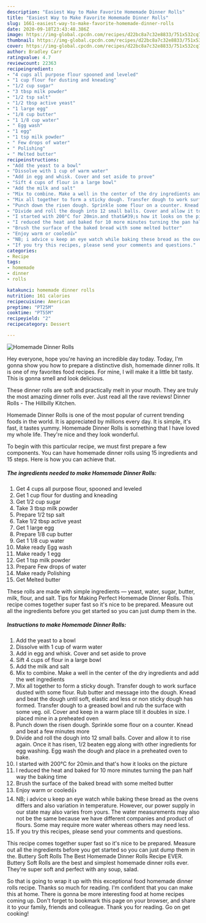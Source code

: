 ```yaml
---
description: "Easiest Way to Make Favorite Homemade Dinner Rolls"
title: "Easiest Way to Make Favorite Homemade Dinner Rolls"
slug: 1661-easiest-way-to-make-favorite-homemade-dinner-rolls
date: 2020-09-18T23:43:48.386Z
image: https://img-global.cpcdn.com/recipes/d22bc8a7c32e8833/751x532cq70/homemade-dinner-rolls-recipe-main-photo.jpg
thumbnail: https://img-global.cpcdn.com/recipes/d22bc8a7c32e8833/751x532cq70/homemade-dinner-rolls-recipe-main-photo.jpg
cover: https://img-global.cpcdn.com/recipes/d22bc8a7c32e8833/751x532cq70/homemade-dinner-rolls-recipe-main-photo.jpg
author: Bradley Carr
ratingvalue: 4.7
reviewcount: 22363
recipeingredient:
- "4 cups all purpose flour spooned and leveled"
- "1 cup flour for dusting and kneading"
- "1/2 cup sugar"
- "3 tbsp milk powder"
- "1/2 tsp salt"
- "1/2 tbsp active yeast"
- "1 large egg"
- "1/8 cup butter"
- "1 1/8 cup water"
- " Egg wash"
- "1 egg"
- "1 tsp milk powder"
- " Few drops of water"
- " Polishing"
- " Melted butter"
recipeinstructions:
- "Add the yeast to a bowl"
- "Dissolve with 1 cup of warm water"
- "Add in egg and whisk. Cover and set aside to prove"
- "Sift 4 cups of flour in a large bowl"
- "Add the milk and salt"
- "Mix to combine. Make a well in the center of the dry ingredients and add the wet ingredients"
- "Mix all together to form a sticky dough. Transfer dough to work surface dusted with some flour. Rub butter and message into the dough. Knead and beat the dough until soft, elastic and less or non sticky dough has formed. Transfer dough to a greased bowl and rub the surface with some veg. oil. Cover and keep in a warm place till it doubles in size. I placed mine in a preheated oven"
- "Punch down the risen dough. Sprinkle some flour on a counter. Knead and beat a few minutes more"
- "Divide and roll the dough into 12 small balls. Cover and allow it to rise again. Once it has risen, 1/2 beaten egg along with other ingredients for egg washing. Egg wash the dough and place in a preheated oven to bake."
- "I started with 200°C for 20min.and that&#39;s how it looks on the picture"
- "I reduced the heat and baked for 10 more minutes turning the pan half way the baking time"
- "Brush the surface of the baked bread with some melted butter"
- "Enjoy warm or cooled👍"
- "NB; i advice u keep an eye watch while baking these bread as the ovens differs and also variation in temperature. However, our power supply in our state may also varies from yours. The water measurements may also not be the same because we have different companies and product of flours. Some may require more water whereas others may need less."
- "If you try this recipes, please send your comments and questions."
categories:
- Recipe
tags:
- homemade
- dinner
- rolls

katakunci: homemade dinner rolls 
nutrition: 161 calories
recipecuisine: American
preptime: "PT25M"
cooktime: "PT55M"
recipeyield: "2"
recipecategory: Dessert

---
```



![Homemade Dinner Rolls](https://img-global.cpcdn.com/recipes/d22bc8a7c32e8833/751x532cq70/homemade-dinner-rolls-recipe-main-photo.jpg)

Hey everyone, hope you're having an incredible day today. Today, I'm gonna show you how to prepare a distinctive dish, homemade dinner rolls. It is one of my favorites food recipes. For mine, I will make it a little bit tasty. This is gonna smell and look delicious.

These dinner rolls are soft and practically melt in your mouth. They are truly the most amazing dinner rolls ever. Just read all the rave reviews! Dinner Rolls - The Hillbilly Kitchen.

Homemade Dinner Rolls is one of the most popular of current trending foods in the world. It is appreciated by millions every day. It is simple, it's fast, it tastes yummy. Homemade Dinner Rolls is something that I have loved my whole life. They're nice and they look wonderful.


To begin with this particular recipe, we must first prepare a few components. You can have homemade dinner rolls using 15 ingredients and 15 steps. Here is how you can achieve that.

<!--inarticleads1-->

##### The ingredients needed to make Homemade Dinner Rolls:

1. Get 4 cups all purpose flour, spooned and leveled
1. Get 1 cup flour for dusting and kneading
1. Get 1/2 cup sugar
1. Take 3 tbsp milk powder
1. Prepare 1/2 tsp salt
1. Take 1/2 tbsp active yeast
1. Get 1 large egg
1. Prepare 1/8 cup butter
1. Get 1 1/8 cup water
1. Make ready  Egg wash
1. Make ready 1 egg
1. Get 1 tsp milk powder
1. Prepare  Few drops of water
1. Make ready  Polishing
1. Get  Melted butter


These rolls are made with simple ingredients — yeast, water, sugar, butter, milk, flour, and salt. Tips for Making Perfect Homemade Dinner Rolls. This recipe comes together super fast so it&#39;s nice to be prepared. Measure out all the ingredients before you get started so you can just dump them in the. 

<!--inarticleads2-->

##### Instructions to make Homemade Dinner Rolls:

1. Add the yeast to a bowl
1. Dissolve with 1 cup of warm water
1. Add in egg and whisk. Cover and set aside to prove
1. Sift 4 cups of flour in a large bowl
1. Add the milk and salt
1. Mix to combine. Make a well in the center of the dry ingredients and add the wet ingredients
1. Mix all together to form a sticky dough. Transfer dough to work surface dusted with some flour. Rub butter and message into the dough. Knead and beat the dough until soft, elastic and less or non sticky dough has formed. Transfer dough to a greased bowl and rub the surface with some veg. oil. Cover and keep in a warm place till it doubles in size. I placed mine in a preheated oven
1. Punch down the risen dough. Sprinkle some flour on a counter. Knead and beat a few minutes more
1. Divide and roll the dough into 12 small balls. Cover and allow it to rise again. Once it has risen, 1/2 beaten egg along with other ingredients for egg washing. Egg wash the dough and place in a preheated oven to bake.
1. I started with 200°C for 20min.and that&#39;s how it looks on the picture
1. I reduced the heat and baked for 10 more minutes turning the pan half way the baking time
1. Brush the surface of the baked bread with some melted butter
1. Enjoy warm or cooled👍
1. NB; i advice u keep an eye watch while baking these bread as the ovens differs and also variation in temperature. However, our power supply in our state may also varies from yours. The water measurements may also not be the same because we have different companies and product of flours. Some may require more water whereas others may need less.
1. If you try this recipes, please send your comments and questions.


This recipe comes together super fast so it&#39;s nice to be prepared. Measure out all the ingredients before you get started so you can just dump them in the. Buttery Soft Rolls The Best Homemade Dinner Rolls Recipe EVER. Buttery Soft Rolls are the best and simplest homemade dinner rolls ever. They&#39;re super soft and perfect with any soup, salad. 

So that is going to wrap it up with this exceptional food homemade dinner rolls recipe. Thanks so much for reading. I'm confident that you can make this at home. There is gonna be more interesting food at home recipes coming up. Don't forget to bookmark this page on your browser, and share it to your family, friends and colleague. Thank you for reading. Go on get cooking!
